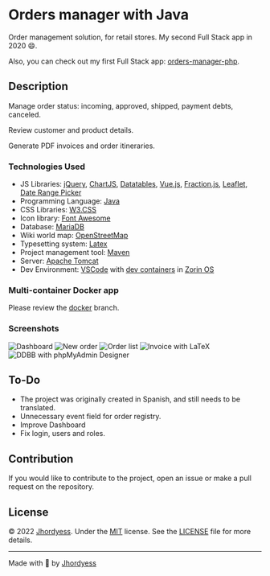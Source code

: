 # Orders manager with Java

Order management solution, for retail stores. My second Full Stack app in 2020 😄.

Also, you can check out my first Full Stack app: [orders-manager-php](https://github.com/jhordyess/orders-manager-php).

## Description

Manage order status: incoming, approved, shipped, payment debts, canceled.

Review customer and product details.

Generate PDF invoices and order itineraries.

### Technologies Used

- JS Libraries: [jQuery](https://jquery.com/), [ChartJS](https://www.chartjs.org/), [Datatables](https://datatables.net/), [Vue.js](https://vuejs.org/), [Fraction.js](https://github.com/infusion/Fraction.js/), [Leaflet](https://leafletjs.com/), [Date Range Picker](https://www.daterangepicker.com/)
- Programming Language: [Java](https://www.java.com/)
- CSS Libraries: [W3.CSS](https://www.w3schools.com/w3css/default.asp)
- Icon library: [Font Awesome](https://fontawesome.com/)
- Database: [MariaDB](https://mariadb.org/)
- Wiki world map: [OpenStreetMap](https://www.openstreetmap.org/)
- Typesetting system: [Latex](https://www.latex-project.org/)
- Project management tool: [Maven](https://maven.apache.org/)
- Server: [Apache Tomcat](https://tomcat.apache.org/)
- Dev Environment: [VSCode](https://code.visualstudio.com/) with [dev containers](https://code.visualstudio.com/docs/remote/containers) in [Zorin OS](https://zorinos.com/)

### Multi-container Docker app

Please review the [docker](https://github.com/jhordyess/orders-manager-java/tree/docker) branch.

### Screenshots

![Dashboard](https://res.cloudinary.com/jhordyess/image/upload/v1662602748/orders-manager/java/dashboard.png)
![New order](https://res.cloudinary.com/jhordyess/image/upload/v1662602748/orders-manager/java/new_order.png)
![Order list](https://res.cloudinary.com/jhordyess/image/upload/v1662602747/orders-manager/java/order_list.png)
![Invoice with LaTeX](https://res.cloudinary.com/jhordyess/image/upload/v1662602747/orders-manager/java/order_invoice.png)
![DDBB with phpMyAdmin Designer](https://res.cloudinary.com/jhordyess/image/upload/v1662647758/orders-manager/java/ddbb.png)

## To-Do

- The project was originally created in Spanish, and still needs to be translated.
- Unnecessary event field for order registry.
- Improve Dashboard
- Fix login, users and roles.

## Contribution

If you would like to contribute to the project, open an issue or make a pull request on the repository.

## License

© 2022 [Jhordyess](https://github.com/jhordyess). Under the [MIT](https://choosealicense.com/licenses/mit/) license. See the [LICENSE](./LICENSE) file for more details.

---

Made with 💪 by [Jhordyess](https://www.jhordyess.com/)
